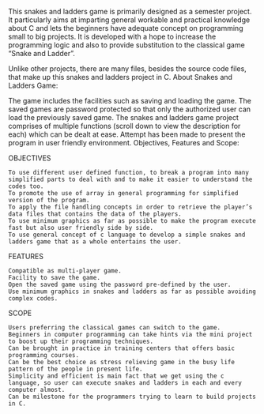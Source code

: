 This snakes and ladders game is primarily designed as a semester project. It particularly aims at imparting general workable and practical knowledge about C and lets the beginners have adequate concept on programming small to big projects. It is developed with a hope to increase the programming logic and also to provide substitution to the classical game “Snake and Ladder”.

Unlike other projects, there are many files, besides the source code files, that make up this snakes and ladders project in C. 
About Snakes and Ladders Game:

The game includes the facilities such as saving and loading the game. The saved games are password protected so that only the authorized user can load the previously saved game. The snakes and ladders game project comprises of multiple functions (scroll down to view the description for each) which can be dealt at ease. Attempt has been made to present the program in user friendly environment.
Objectives, Features and Scope:

OBJECTIVES

    To use different user defined function, to break a program into many simplified parts to deal with and to make it easier to understand the codes too.
    To promote the use of array in general programming for simplified version of the program.
    To apply the file handling concepts in order to retrieve the player’s data files that contains the data of the players.
    To use minimum graphics as far as possible to make the program execute fast but also user friendly side by side.
    To use general concept of c language to develop a simple snakes and ladders game that as a whole entertains the user.

FEATURES

    Compatible as multi-player game.
    Facility to save the game.
    Open the saved game using the password pre-defined by the user.
    Use minimum graphics in snakes and ladders as far as possible avoiding complex codes.

SCOPE

    Users preferring the classical games can switch to the game.
    Beginners in computer programming can take hints via the mini project to boost up their programming techniques.
    Can be brought in practice in training centers that offers basic programming courses.
    Can be the best choice as stress relieving game in the busy life pattern of the people in present life.
    Simplicity and efficient is main fact that we get using the c language, so user can execute snakes and ladders in each and every computer almost.
    Can be milestone for the programmers trying to learn to build projects in C.
